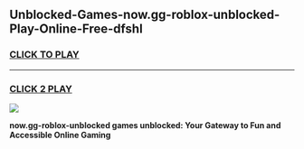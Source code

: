 
## Unblocked-Games-now.gg-roblox-unblocked-Play-Online-Free-dfshl
<h3>
<a href="https://premium76.site?title=now.gg-roblox-unblocked&ref=26A">CLICK TO PLAY</a></h3>
<hr>

<h3>
<a href="https://premium76.site?title=now.gg-roblox-unblocked&ref=26A">CLICK 2 PLAY</a>
  
</h3>

<a href="https://premium76.site?title=now.gg-roblox-unblocked&ref=26A"><img src="https://clearcache.store/games.png"></a>


**now.gg-roblox-unblocked games unblocked: Your Gateway to Fun and Accessible Online Gaming**
